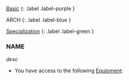 
[Basic](Game/Progress#Basic)
{: .label .label-purple }

ARCH
{: .label .label-blue }

[Specialization](Game/Progress#Specialization)
{: .label .label-green }
### NAME
*desc*
* You have access to the following [Equipment](Core/Equipment):
